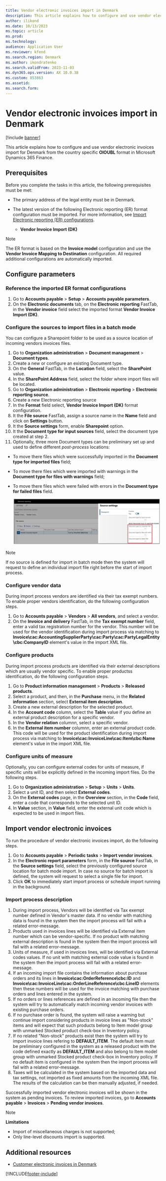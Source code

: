 ```yaml
---
title: Vendor electronic invoices import in Denmark
description: This article explains how to configure and use vendor electronic invoices import in Denmark in Microsoft Dynamics 365 Finance.
author: ilikond
ms.date: 10/13/2023
ms.topic: article
ms.prod: 
ms.technology: 
audience: Application User
ms.reviewer: kfend
ms.search.region: Denmark
ms.author: ikondratenko
ms.search.validFrom: 2023-11-03
ms.dyn365.ops.version: AX 10.0.38
ms.custom: 853863
ms.assetid: 
ms.search.form: 
---
```


# Vendor electronic invoices import in Denmark

[!include [banner](../../includes/banner.md)]

This article explains how to configure and use vendor electronic invoices import for Denmark from the country specific **OIOUBL** format in Microsoft Dynamics 365 Finance.

## Prerequisites

Before you complete the tasks in this article, the following prerequisites must be met:

- The primary address of the legal entity must be in Denmark.
- The latest version of the following Electronic reporting (ER) format configuration must be imported. For more information, see [Import Electronic reporting (ER) configurations](../../../fin-ops-core/dev-itpro/analytics/electronic-reporting-import-ger-configurations.md).


    - **Vendor Invoice Import (DK)**
        
> [!NOTE]
> The ER format is based on the **Invoice model** configuration and use the **Vendor Invoice Mapping to Destination** configuration. All required additional configurations are automatically imported.

## Configure parameters

### Reference the imported ER format configurations

1. Go to **Accounts payable** \> **Setup** \> **Accounts payable parameters**.
2. On the **Electronic documents** tab, on the **Electronic reporting** FastTab, in the **Vendor invoice** field select the imported format **Vendor Invoice Import (DK)**.
    
### Configure the sources to import files in a batch mode

You can configure a Sharepoint folder to be used as a source location of incoming vendors invoices files.

1. Go to **Organization administration** \> **Document management** \> **Document types**.
2. Create a new or configure an existing Document type.
3. On the **General** FastTab, in the **Location** field, select the **SharePoint** value.
4. In the **SharePoint Address** field, select the folder where import files will be located.
5. Go to **Organization administration** \> **Electronic reporting** \> **Electronic reporting source**.
6. Create a new Electronic reporting source
7. In the **Format** field select, **Vendor Invoice Import (DK)** format configuration.
8. It the **File source** FastTab, assign a source name in the **Name** field and click on **Settings** button.
9. It the **Source settings** form, enable **Sharepoint** option.
10. It the **Document type for input sources** field, select the document type created at step 2.
11. Optionally, three more Document types can be preliminary set up and used to define different *post-process* locations:
  - To move there files which were successfully imported in the **Document type for imported files** field;
  - To move there files which were imported with warnings in the **Document type for files with warnings** field;
  - To move there files which were failed with errors in the **Document type for failed files** field.
    
    ![ER source settings](../media/emea-dnk-er-source.jpg)

> [!NOTE]
> If no source is defined for import in batch mode then the system will request to define an individual import file right before the start of import process.

### Configure vendor data

During import process vendors are identified via their tax exempt numbers. To enable proper vendors identification, do the following configuration steps.

1. Go to **Accounts payable** \> **Vendors** \> **All vendors**, and select a vendor.
2. On the **Invoice and delivery** FastTab, in the **Tax exempt number** field, enter a valid tax registration number for the vendor. This number will be used for the vendor identification during import process via matching to **Invoice\cac:AccountingSupplierParty\cac:Party\cac:PartyLegalEntity\cbc:CompanyID** element's value in the import XML file.

### Configure products

During import process products are identified via their external descriptions which are usually vendor specific. To enable proper productss identification, do the following configuration steps.

1. Go to **Product information management** \> **Products** \> **Released products**.
2. Select a product, and then, in the **Purchase** menu, in the **Related information** section, select **External item description**.
3. Create a new external description for the selected product.
4. In the **Account code** column, select the **Table** value if you define an external product description for a specific vendor. 
5. In the **Vendor relation** columnn, select a specific vendor.
6. In the **External item number** columnn, enter an external product code. This code will be used for the product identification during import process via matching to **Invoice\cac:InvoiceLine\cac:Item\cbc:Name** element's value in the import XML file.

### Configure units of measure

Optionally, you can configure external codes for units of measure, if specific units will be explicitly defined in the incoming import files. Do the following steps.

1. Go to **Organization administration** \> **Setup** \> **Units** \> **Units**.
2. Select a unit ID, and then select **External codes**.
3. On the **External codes** page, in the **Overview** section, in the **Code** field, enter a code that corresponds to the selected unit ID.
4. In **Value** section, in **Value** field, enter the external unit code which is expected to be used in import files.


## Import vendor electronic invoices

To run the procedure of vendor electronic invoices import, do the following steps.

1. Go to **Accounts payable** \> **Periodic tasks** \> **Import vendor invoices**.
2. In the **Electronic report parameters** form, in the **File source** FastTab, in the **Source settings** field, select the previously configured source location for batch mode import. In case no source for batch import is defined, the system will request to select a single file for import.
3. Click **OK** to immediately start import process or schedule import running in the background.

### Import process description

1. During import process, Vendors will be identified via Tax exempt number defined in Vendor's master data. If no vendor with matching data is found in the system then the import process will fail with a related error-message.
2. Products used in invoices lines will be identified via External item number which can be vendor-specific. If no product with matching external description is found in the system then the import process will fail with a related error-message.
3. Units of measure, if used in invoices lines, will be identified via External codes values. If no unit with matching external code value is found in the system then the import process will fail with a related error-message.
4. If an incoming import file contains the information about purchase orders and its lines in **Invoice\cac:OrderReference\cbc:ID** and **Invoice\cac:InvoiceLine\cac:OrderLineReference\cbc:LineID** elements then these numbers will be used for the invoice matching with purchase orders and lines entered in the system.
5. If no orders or lines references are defined in an incoming file then the system will try to automatically match incoming vendor invoices with existing purchase orders.
6. If no purchase order is found, the system will raise a warning but continue import considering products in invoice lines as "Non-stock" items and will expect that such products belong to Item model group with unmarked Stocked product check-box in Inventory policy. 
7. If no related "Non-stock" products exist then the system will try to import invoice lines refering to **DEFAULT_ITEM**. The default item must be preliminary configured in the system as a released product with the code defined exactly as **DEFAULT_ITEM** and also belong to Item model group with unmarked Stocked product check-box in Inventory policy. If no default item is configured in the system then the import process will fail with a related error-message.
8. Taxes will be calculated in the system based on the imported data and tax settings, not imported as fixed amounts from the incoming XML file. The results of the calculation can be then manually adjusted, if needed.

Successfully imported vendor electronic invoices will be shown in the system as pending invoices. To review imported invoices, go to **Accounts payable** > **Invoices** > **Pending vendor invoices**. 

> [!NOTE]
> **Limitations**
>  - Import of miscellaneous charges is not supported;
>  - Only line-level discounts import is supported.

## Additional resources

- [Customer electronic invoices in Denmark](../norway/emea-dnk-e-invoices.md)

[!INCLUDE[footer-include](../../../includes/footer-banner.md)]


